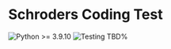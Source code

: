 # Schroders Coding Test

![Python >= 3.9.10](https://img.shields.io/badge/python-%3E%3D%203.9.10-blue?style=flat-square) ![Testing TBD%](https://img.shields.io/badge/coverage-TBD%25-red?style=flat-square)
